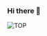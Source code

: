 ### Hi there 👋

![TOP](https://github-readme-stats.vercel.app/api/top-langs/?username=danielveigasilva&layout=compact)
